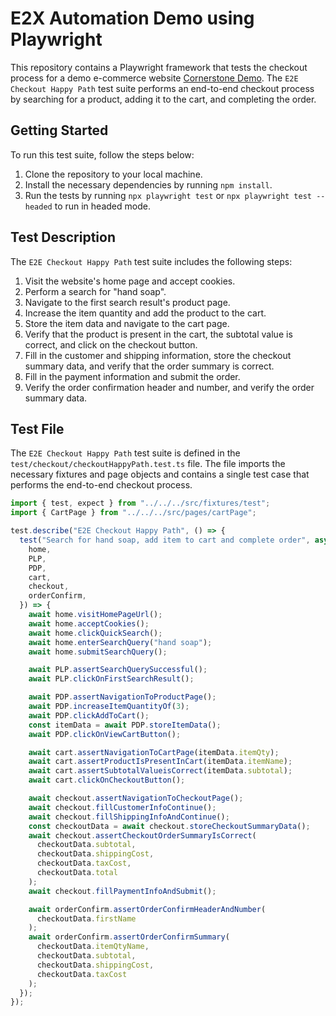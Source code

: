 # E2X Automation Demo using Playwright

This repository contains a Playwright framework that tests the checkout process for a demo e-commerce website [Cornerstone Demo](https://cornerstone-light-demo.mybigcommerce.com/). The `E2E Checkout Happy Path` test suite performs an end-to-end checkout process by searching for a product, adding it to the cart, and completing the order.

## Getting Started

To run this test suite, follow the steps below:

1. Clone the repository to your local machine.
2. Install the necessary dependencies by running `npm install`.
3. Run the tests by running `npx playwright test` or `npx playwright test --headed` to run in headed mode.

## Test Description

The `E2E Checkout Happy Path` test suite includes the following steps:

1. Visit the website's home page and accept cookies.
2. Perform a search for "hand soap".
3. Navigate to the first search result's product page.
4. Increase the item quantity and add the product to the cart.
5. Store the item data and navigate to the cart page.
6. Verify that the product is present in the cart, the subtotal value is correct, and click on the checkout button.
7. Fill in the customer and shipping information, store the checkout summary data, and verify that the order summary is correct.
8. Fill in the payment information and submit the order.
9. Verify the order confirmation header and number, and verify the order summary data.

## Test File

The `E2E Checkout Happy Path` test suite is defined in the `test/checkout/checkoutHappyPath.test.ts` file. The file imports the necessary fixtures and page objects and contains a single test case that performs the end-to-end checkout process.

```typescript
import { test, expect } from "../../../src/fixtures/test";
import { CartPage } from "../../../src/pages/cartPage";

test.describe("E2E Checkout Happy Path", () => {
  test("Search for hand soap, add item to cart and complete order", async ({
    home,
    PLP,
    PDP,
    cart,
    checkout,
    orderConfirm,
  }) => {
    await home.visitHomePageUrl();
    await home.acceptCookies();
    await home.clickQuickSearch();
    await home.enterSearchQuery("hand soap");
    await home.submitSearchQuery();

    await PLP.assertSearchQuerySuccessful();
    await PLP.clickOnFirstSearchResult();

    await PDP.assertNavigationToProductPage();
    await PDP.increaseItemQuantityOf(3);
    await PDP.clickAddToCart();
    const itemData = await PDP.storeItemData();
    await PDP.clickOnViewCartButton();

    await cart.assertNavigationToCartPage(itemData.itemQty);
    await cart.assertProductIsPresentInCart(itemData.itemName);
    await cart.assertSubtotalValueisCorrect(itemData.subtotal);
    await cart.clickOnCheckoutButton();

    await checkout.assertNavigationToCheckoutPage();
    await checkout.fillCustomerInfoContinue();
    await checkout.fillShippingInfoAndContinue();
    const checkoutData = await checkout.storeCheckoutSummaryData();
    await checkout.assertCheckoutOrderSummaryIsCorrect(
      checkoutData.subtotal,
      checkoutData.shippingCost,
      checkoutData.taxCost,
      checkoutData.total
    );
    await checkout.fillPaymentInfoAndSubmit();

    await orderConfirm.assertOrderConfirmHeaderAndNumber(
      checkoutData.firstName
    );
    await orderConfirm.assertOrderConfirmSummary(
      checkoutData.itemQtyName,
      checkoutData.subtotal,
      checkoutData.shippingCost,
      checkoutData.taxCost
    );
  });
});
